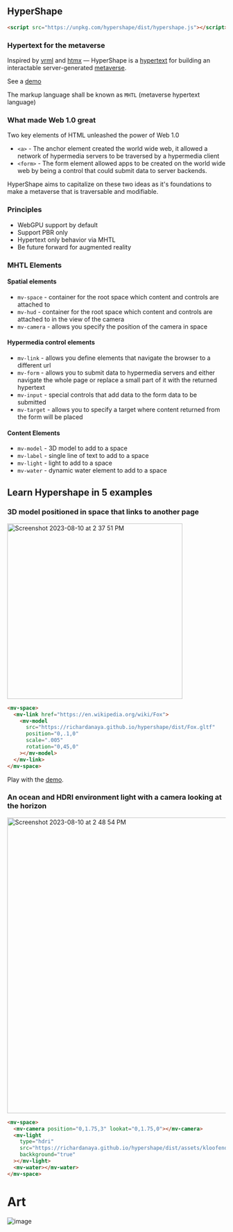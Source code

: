 ## HyperShape

```html
<script src="https://unpkg.com/hypershape/dist/hypershape.js"></script>
```

### Hypertext for the metaverse

Inspired by [vrml](https://en.wikipedia.org/wiki/VRML) and [htmx](https://htmx.org/) — HyperShape is a [hypertext](https://en.wikipedia.org/wiki/Hypertext) for building an interactable server-generated [metaverse](https://en.wikipedia.org/wiki/Metaverse).

See a [demo](https://richardanaya.github.io/hypershape/dist/)

The markup language shall be known as `MHTL` (metaverse hypertext language)

### What made Web 1.0 great

Two key elements of HTML unleashed the power of Web 1.0

- `<a>` - The anchor element created the world wide web, it allowed a network of hypermedia servers to be traversed by a hypermedia client
- `<form>` - The form element allowed apps to be created on the world wide web by being a control that could submit data to server backends.

HyperShape aims to capitalize on these two ideas as it's foundations to make a metaverse that is traversable and modifiable.

### Principles

- WebGPU support by default
- Support PBR only
- Hypertext only behavior via MHTL
- Be future forward for augmented reality

### MHTL Elements

#### Spatial elements
* `mv-space` - container for the root space which content and controls are attached to
* `mv-hud` - container for the root space which content and controls are attached to in the view of the camera
* `mv-camera` - allows you specify the position of the camera in space

#### Hypermedia control elements
* `mv-link` - allows you define elements that navigate the browser to a different url
* `mv-form` - allows you to submit data to hypermedia servers and either navigate the whole page or replace a small part of it with the returned hypertext
* `mv-input` - special controls that add data to the form data to be submitted
* `mv-target` - allows you to specify a target where content returned from the form will be placed

#### Content Elements
* `mv-model` - 3D model to add to a space
* `mv-label` - single line of text to add to a space
* `mv-light` - light to add to a space
* `mv-water` - dynamic water element to add to a space

## Learn Hypershape in 5 examples

### 3D model positioned in space that links to another page

<img width="404" alt="Screenshot 2023-08-10 at 2 37 51 PM" src="https://github.com/richardanaya/hypershape/assets/294042/152190d2-aeb6-455d-81bf-8dd213abcefc">

```html
<mv-space>
  <mv-link href="https://en.wikipedia.org/wiki/Fox">
    <mv-model
      src="https://richardanaya.github.io/hypershape/dist/Fox.gltf"
      position="0,.1,0"
      scale=".005"
      rotation="0,45,0"
    ></mv-model>
  </mv-link>
</mv-space>
```
Play with the [demo](https://jsfiddle.net/mg62ctu9/3/).

### An ocean and HDRI environment light with a camera looking at the horizon

<img width="681" alt="Screenshot 2023-08-10 at 2 48 54 PM" src="https://github.com/richardanaya/hypershape/assets/294042/29059b04-efba-4251-bcdc-fcc90bb8449d">

```html
<mv-space>
  <mv-camera position="0,1.75,3" lookat="0,1.75,0"></mv-camera>
  <mv-light
    type="hdri"
    src="https://richardanaya.github.io/hypershape/dist/assets/kloofendal_43d_clear_puresky_4k.hdr"
    backkground="true"
  ></mv-light>
  <mv-water></mv-water>
</mv-space>
```


# Art

![image](https://github.com/richardanaya/hypershape/assets/294042/8da712bf-ce75-48b5-ac14-4ff8a759f146)

